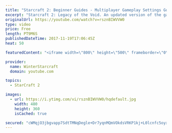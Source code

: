 ```yaml
---
title: "Starcraft 2: Beginner Guides - Multiplayer Gameplay Settings Guide and Recommendations (Updated)"
excerpt: "Starcraft 2: Legacy of the Void. An updated version of the gameplay/controls and region settings guide for Legacy of the Void, going over the changes and reiterating my recommended settings, as well as the settings I use as a Grandmaster player.  Thanks for watching and hope you enjoy!  I am a Grandmasters"
originalUrl: https://youtube.com/watch?v=rsznBIWVVW0
type: video
price: Free
length: PT9M6S
publishedDateTime: 2017-11-19T17:06:45Z
heat: 50

featuredContent: "<iframe width=\"800\" height=\"500\" frameborder=\"0\" src=\"https://www.youtube.com/embed/rsznBIWVVW0\" allow=\"accelerometer; autoplay; encrypted-media; gyroscope; picture-in-picture\" allowfullscreen></iframe>"

provider:
  name: WinterStarcraft
  domain: youtube.com

topics:
  - StarCraft 2

images:
  - url: https://i.ytimg.com/vi/rsznBIWVVW0/hqdefault.jpg
    width: 480
    height: 360
    isCached: true

secured: "cWMqjO3jbgvapp7SdtTMNqDegle+Dr7yqnMQmVOkdsVRKP1kj+L0lcnfc5oyxkBShRotbciJ3fECH8FaXKUNGzEjLQgvvP3+qmKupVjJ93jKp/3KkV5JHd1ejIMVuFj2CrVgTXjK1Seu3IQeZjVE69K/89X5o1D96RBDfPMa8E+6TdCrXFH3ZGmB9ujFWaJq7ED/KvqdFWHt/8qOTgI5Xrzw1Yb2Gtrj4dXB+xpKoixjy5iO43gvg0f5cRH87Coap4wyPxydKgyyBEoIOsbNjOhk2dntGWOOtGdRMgBwuCs3N3fgy5WyqpfOxEvP440lguUXuXBmhQtuE1gMCj1OYEVy6qreF2rebrzWG27PN1rSY5CfYMzudJWBqL6jv+qpz6/I9Pv2iQeScBk/xFwGHD8m3RO/+c5SiX/UKso4S8Q=;G5vOpajnDEKBqwq+ySM2yQ=="
---
```


